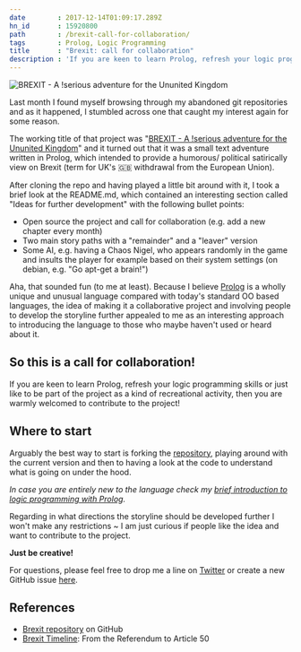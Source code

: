 ```yaml
---
date        : 2017-12-14T01:09:17.289Z
hn_id       : 15920800
path        : /brexit-call-for-collaboration/
tags        : Prolog, Logic Programming
title       : "Brexit: call for collaboration"
description : 'If you are keen to learn Prolog, refresh your logic programming skills or just like to be part of the project as a kind of recreational activity, then you are warmly welcomed to contribute to this project!'
---
```


![BREXIT - A !serious adventure for the Ununited Kingdom](./brexit-a-!serious-adventure-for-the-ununited-kingdom.gif)

Last month I found myself browsing through my abandoned git repositories and as it happened, I stumbled across one that caught my interest again for some reason.

The working title of that project was "[BREXIT - A !serious adventure for the Ununited Kingdom](https://github.com/matchilling/brexit)" and it turned out that it was a small text adventure written in Prolog, which intended to provide a humorous/ political satirically view on Brexit (term for UK's :uk: withdrawal from the European Union).

After cloning the repo and having played a little bit around with it, I took a brief look at the README.md, which contained an interesting section called "Ideas for further development" with the following bullet points:

- Open source the project and call for collaboration (e.g. add a new chapter every month)
- Two main story paths with a "remainder" and a "leaver" version
- Some AI, e.g. having a Chaos Nigel, who appears randomly in the game and insults the player for example based on their system settings (on debian, e.g. "Go apt-get a brain!")

Aha, that sounded fun (to me at least). Because I believe [Prolog](https://en.wikipedia.org/wiki/Prolog) is a wholly unique and unusual language compared with today's standard OO based languages, the idea of making it a collaborative project and involving people to develop the storyline further appealed to me as an interesting approach to introducing the language to those who maybe haven't used or heard about it.

## So this is a call for collaboration!

If you are keen to learn Prolog, refresh your logic programming skills or just like to be part of the project as a kind of recreational activity, then you are warmly welcomed to contribute to the project!

## Where to start

Arguably the best way to start is forking the [repository](https://github.com/matchilling/brexit), playing around with the current version and then to having a look at the code to understand what is going on under the hood.

_In case you are entirely new to the language check my [brief introduction to logic programming with Prolog](/introduction-to-logic-programming-with-prolog/)._

Regarding in what directions the storyline should be developed further I won't make any restrictions ~ I am just curious if people like the idea and want to contribute to the project.

**Just be creative!**

For questions, please feel free to drop me a line on [Twitter](https://twitter.com/matchilling) or create a new GitHub issue [here](https://github.com/matchilling/brexit/issues/new).

## References
- [Brexit repository](https://github.com/matchilling/brexit) on GitHub
- [Brexit Timeline](https://www.bloomberg.com/news/features/2017-03-20/brexit-timeline-from-eu-referendum-to-theresa-may-and-article-50): From the Referendum to Article 50
